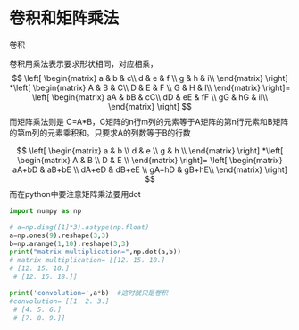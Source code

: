 # 卷积和矩阵乘法

卷积

卷积用乘法表示要求形状相同，对应相乘，
$$
\left[
 \begin{matrix}
   a & b & c\\
   d & e & f \\
   g & h & i\\
  \end{matrix}
  \right] *\left[
 \begin{matrix}
   A & B & C\\
   D & E & F \\
   G & H & I\\
  \end{matrix}
  \right]= \left[ 
  \begin{matrix}
   aA & bB & cC\\
   dD & eE & fF \\
   gG & hG & iI\\
  \end{matrix}
  \right]
$$
而矩阵乘法则是 C=A*B，C矩阵的n行m列的元素等于A矩阵的第n行元素和B矩阵的第m列的元素乘积和。只要求A的列数等于B的行数


$$
\left[
 \begin{matrix}
   a & b \\
   d & e  \\
   g & h \\
  \end{matrix}
  \right] *\left[
 \begin{matrix}
   A & B \\
   D & E  \\
  \end{matrix}
  \right]= \left[ 
  \begin{matrix}
   aA+bD & aB+bE  \\
   dA+eD & dB+eE  \\
   gA+hD & gB+hE\\
  \end{matrix}
  \right]
$$
而在python中要注意矩阵乘法要用dot

```python
import numpy as np

# a=np.diag([1]*3).astype(np.float)
a=np.ones(9).reshape(3,3)
b=np.arange(1,10).reshape(3,3)
print("matrix multiplication=",np.dot(a,b))
# matrix multiplication= [[12. 15. 18.]
# [12. 15. 18.]
 # [12. 15. 18.]]

print('convolution=',a*b)  #这时就只是卷积
#convolution= [[1. 2. 3.]
 # [4. 5. 6.]
 # [7. 8. 9.]]



```

